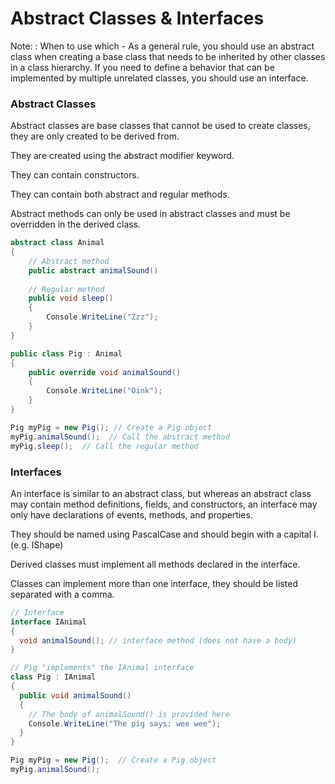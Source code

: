 # Abstract Classes & Interfaces

Note:
: When to use which - As a general rule, you should use an abstract class when creating a base class that needs to be inherited
by other classes in a class hierarchy. If you need to define a behavior that can be implemented by multiple
unrelated classes, you should use an interface.

### Abstract Classes

Abstract classes are base classes that cannot be used to create classes, they are only created to be derived from.

They are created using the abstract modifier keyword.

They can contain constructors.

They can contain both abstract and regular methods.

Abstract methods can only be used in abstract classes and must be overridden in the derived class.

```C#
abstract class Animal
{
    // Abstract method
    public abstract animalSound() 
    
    // Regular method
    public void sleep()
    {
        Console.WriteLine("Zzz");
    }
}

public class Pig : Animal
{
    public override void animalSound()
    {
        Console.WriteLine("Oink");
    }
}

Pig myPig = new Pig(); // Create a Pig object
myPig.animalSound();  // Call the abstract method
myPig.sleep();  // Call the regular method
```

### Interfaces

An interface is similar to an abstract class, but whereas an abstract class may contain method definitions,
fields, and constructors, an interface may only have declarations of events, methods, and properties.

They should be named using PascalCase and should begin with a capital I. (e.g. IShape)

Derived classes must implement all methods declared in the interface.

Classes can implement more than one interface, they should be listed separated with a comma.

```C#
// Interface
interface IAnimal 
{
  void animalSound(); // interface method (does not have a body)
}

// Pig "implements" the IAnimal interface
class Pig : IAnimal 
{
  public void animalSound() 
  {
    // The body of animalSound() is provided here
    Console.WriteLine("The pig says: wee wee");
  }
}

Pig myPig = new Pig();  // Create a Pig object
myPig.animalSound();
```